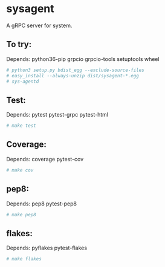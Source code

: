 # sysagent

A gRPC server for system.

## To try:
Depends: python36-pip grpcio grpcio-tools setuptools wheel
```sh
# python3 setup.py bdist_egg --exclude-source-files
# easy_install --always-unzip dist/sysagent-*.egg
# sys-agentd
```

## Test:
Depends: pytest pytest-grpc pytest-html
```sh
# make test
```

## Coverage:
Depends: coverage pytest-cov
```sh
# make cov
```

## pep8:
Depends: pep8 pytest-pep8
```sh
# make pep8
```

## flakes:
Depends: pyflakes pytest-flakes
```sh
# make flakes
```

